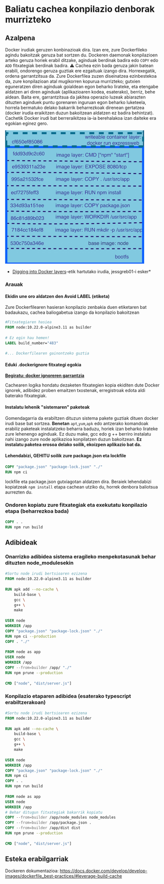 # Baliatu cachea konpilazio denborak murrizteko

## Azalpena

Docker irudiak geruzen konbinazioak dira. Izan ere, zure Dockerfileko agindu bakoitzak geruza bat sortzen du. Dockeren daemonak konpilazioen arteko geruza horiek erabil ditzake, aginduak berdinak badira edo `COPY` edo `ADD` fitxategiak berdinak badira. ⚠️ Cachea ezin bada geruza jakin batean erabili, ondorengo geruza guztiak ere ezgaituak izango dira. Horrexegatik, ordena garrantzitsua da. Zure Dockerfilea zuzen diseinatzea ezinbestekoa da, zure konpilazioan atal mugikorren kopurua murrizteko; gutxien eguneratzen diren aginduak goialdean egon beharko lirateke, eta etengabe aldatzen ari diren aginduak (aplikazioaren kodea, esaterako), berriz, behe aldean.
Baita ere, garrantzitsua da jakitea operazio luzeak abiarazten dituzten aginduek puntu gorenaren inguruan egon beharko luketeela, horrela bermatuko delako bakarrik beharrezkoak direnean gertatzea (docker irudia eraikitzen duzun bakoitzean aldatzen ez badira behintzat). Cachetik Docker irudi bat berreraikitzea ia-ia berehalakoa izan daiteke era egokian eginez gero.

![Dockeren geruzak](/assets/images/docker_layers_schema.png)

- [Digging into Docker layers](https://medium.com/@jessgreb01/digging-into-docker-layers-c22f948ed612)-etik hartutako irudia, jessgreb01-i esker\*

### Arauak

#### Ekidin une oro aldatzen den Avoid LABEL (etiketa)

Zure Dockerfilearen hasieran konpilazio zenbakia duen etiketaren bat badaukazu, cachea baliogabetua izango da konpilazio bakoitzean

```Dockerfile
#Fitxategiaren hasiea
FROM node:10.22.0-alpine3.11 as builder

# Ez egin hau hemen!
LABEL build_number="483"

#... Dockerfilearen gainontzeko guztia
```

#### Eduki .dockerignore fitxategi egokia

[**Begiratu: docker ignoreren garrantzia**](/sections/docker/docker-ignore.basque.md)

Cachearen logika hondatu dezaketen fitxategien kopia ekiditen dute Docker ignorek, adibidez proben emaitzen txostenak, erregistroak edota aldi baterako fitxategiak.

#### Instalatu lehenik "sistemaren" paketeak

Gomendagarria da erabiltzen dituzun sistema pakete guztiak dituen docker irudi base bat sortzea. **Benetan** `apt`,`yum`,`apk` edo antzerako komandoak erabiliz paketeak instalatzeko beharra baduzu, horiek izan beharko lirateke zure lehenengo aginduak. Ez duzu make, gcc edo g ++ berriro instalatu nahi izango zure node aplikazioa konpilatzen duzun bakoitzean. **Ez instalatu paketea erosoa delako soilik, ekoizpen aplikazio bat da.**

#### Lehendabizi,  GEHITU soilik zure package.json eta lockfile

```Dockerfile
COPY "package.json" "package-lock.json" "./"
RUN npm ci
```

lockfile eta package.json gutxiagotan aldatzen dira. Beraiek lehendabizi kopiatzeak `npm install` etapa cachean utziko du, horrek denbora baliotsua aurrezten du.

### Ondoren kopiatu zure fitxategiak eta exekutatu konpilazio etapa (beharrezkoa bada)

```Dockerfile
COPY . .
RUN npm run build
```

## Adibideak

### Onarrizko adibidea sistema eragileko menpekotasunak behar dituzten node_modulesekin

```Dockerfile
#Sortu node irudi bertsioaren ezizena
FROM node:10.22.0-alpine3.11 as builder

RUN apk add --no-cache \
    build-base \
    gcc \
    g++ \
    make

USER node
WORKDIR /app
COPY "package.json" "package-lock.json" "./"
RUN npm ci --production
COPY . "./"

FROM node as app
USER node
WORKDIR /app
COPY --from=builder /app/ "./"
RUN npm prune --production

CMD ["node", "dist/server.js"]
```

### Konpilazio etaparen adibidea (esaterako typescript erabiltzerakoan)

```Dockerfile
#Sortu node irudi bertsioaren ezizena
FROM node:10.22.0-alpine3.11 as builder

RUN apk add --no-cache \
    build-base \
    gcc \
    g++ \
    make

USER node
WORKDIR /app
COPY "package.json" "package-lock.json" "./"
RUN npm ci
COPY . .
RUN npm run build

FROM node as app
USER node
WORKDIR /app
# Behar ditugun fitxategiak bakarrik kopiatu
COPY --from=builder /app/node_modules node_modules
COPY --from=builder /app/package.json .
COPY --from=builder /app/dist dist
RUN npm prune --production

CMD ["node", "dist/server.js"]
```

## Esteka erabilgarriak

Dockeren dokumentazioa: https://docs.docker.com/develop/develop-images/dockerfile_best-practices/#leverage-build-cache
